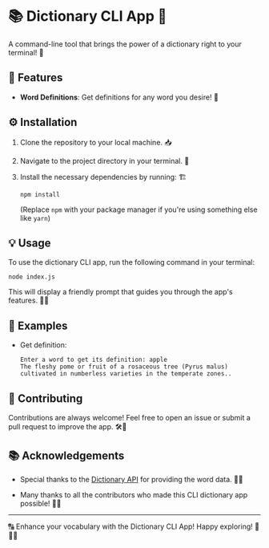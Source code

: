 # 📚 Dictionary CLI App 📖

A command-line tool that brings the power of a dictionary right to your terminal! 🌟

## 🚀 Features

- **Word Definitions**: Get definitions for any word you desire! 📝

## ⚙️ Installation

1. Clone the repository to your local machine. 📥

2. Navigate to the project directory in your terminal. 📂

3. Install the necessary dependencies by running: 🏗️
   ```
   npm install
   ```
   (Replace `npm` with your package manager if you're using something else like `yarn`)

## 💡 Usage

To use the dictionary CLI app, run the following command in your terminal:

```
node index.js
```

This will display a friendly prompt that guides you through the app's features. 🌟💬

## 📝 Examples

- Get definition:
  ```
  Enter a word to get its definition: apple
  The fleshy pome or fruit of a rosaceous tree (Pyrus malus) cultivated in numberless varieties in the temperate zones..
  ```
## 🤝 Contributing

Contributions are always welcome! Feel free to open an issue or submit a pull request to improve the app. 🛠️🌈



## 📚 Acknowledgements

- Special thanks to the [Dictionary API](https://api-ninjas.com/api/dictionary)  for providing the word data. 🙏🌟

- Many thanks to all the contributors who made this CLI dictionary app possible! 🌟👏

---

🔠 Enhance your vocabulary with the Dictionary CLI App! Happy exploring! 🌟📖💬
